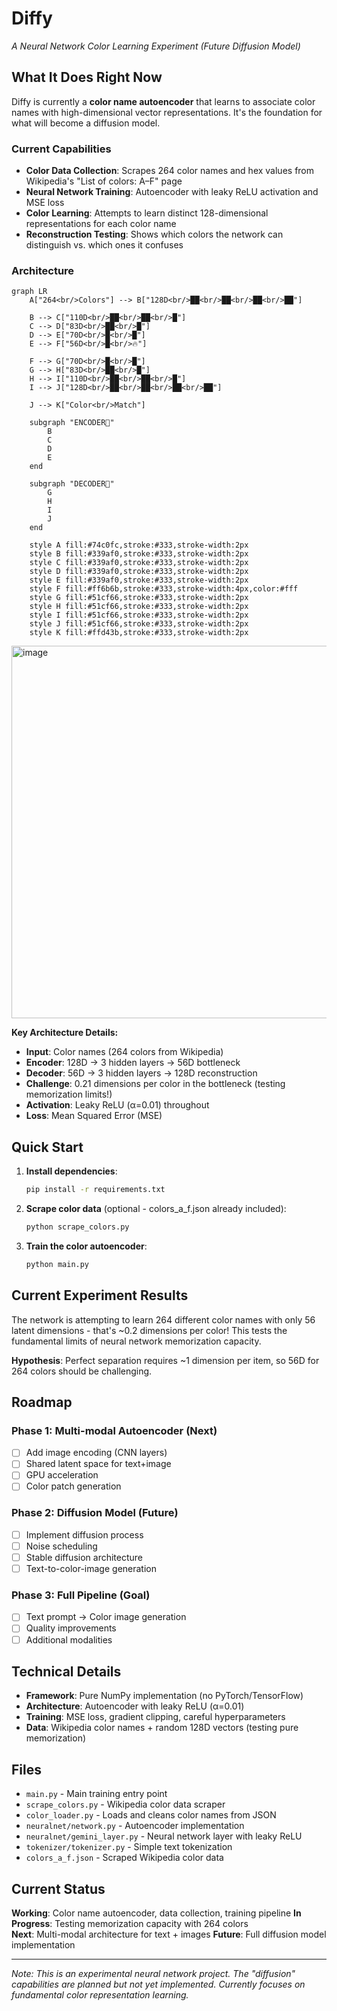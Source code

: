 # Diffy

_A Neural Network Color Learning Experiment (Future Diffusion Model)_

## What It Does Right Now

Diffy is currently a **color name autoencoder** that learns to associate color names with high-dimensional vector representations. It's the foundation for what will become a diffusion model.

### Current Capabilities

- **Color Data Collection**: Scrapes 264 color names and hex values from Wikipedia's "List of colors: A–F" page
- **Neural Network Training**: Autoencoder with leaky ReLU activation and MSE loss
- **Color Learning**: Attempts to learn distinct 128-dimensional representations for each color name
- **Reconstruction Testing**: Shows which colors the network can distinguish vs. which ones it confuses

### Architecture

```mermaid
graph LR
    A["264<br/>Colors"] --> B["128D<br/>██<br/>██<br/>██<br/>██"]

    B --> C["110D<br/>██<br/>██<br/>█"]
    C --> D["83D<br/>██<br/>█"]
    D --> E["70D<br/>█<br/>█"]
    E --> F["56D<br/>█<br/>🔥"]

    F --> G["70D<br/>█<br/>█"]
    G --> H["83D<br/>██<br/>█"]
    H --> I["110D<br/>██<br/>██<br/>█"]
    I --> J["128D<br/>██<br/>██<br/>██<br/>██"]

    J --> K["Color<br/>Match"]

    subgraph "ENCODER🔽"
        B
        C
        D
        E
    end

    subgraph "DECODER🔼"
        G
        H
        I
        J
    end

    style A fill:#74c0fc,stroke:#333,stroke-width:2px
    style B fill:#339af0,stroke:#333,stroke-width:2px
    style C fill:#339af0,stroke:#333,stroke-width:2px
    style D fill:#339af0,stroke:#333,stroke-width:2px
    style E fill:#339af0,stroke:#333,stroke-width:2px
    style F fill:#ff6b6b,stroke:#333,stroke-width:4px,color:#fff
    style G fill:#51cf66,stroke:#333,stroke-width:2px
    style H fill:#51cf66,stroke:#333,stroke-width:2px
    style I fill:#51cf66,stroke:#333,stroke-width:2px
    style J fill:#51cf66,stroke:#333,stroke-width:2px
    style K fill:#ffd43b,stroke:#333,stroke-width:2px
```
<img width="791" height="596" alt="image" src="https://github.com/user-attachments/assets/0d5259c6-182d-458d-8b1c-7135bc9ace1b" />

**Key Architecture Details:**

- **Input**: Color names (264 colors from Wikipedia)
- **Encoder**: 128D → 3 hidden layers → 56D bottleneck
- **Decoder**: 56D → 3 hidden layers → 128D reconstruction
- **Challenge**: 0.21 dimensions per color in the bottleneck (testing memorization limits!)
- **Activation**: Leaky ReLU (α=0.01) throughout
- **Loss**: Mean Squared Error (MSE)

## Quick Start

1. **Install dependencies**:

   ```bash
   pip install -r requirements.txt
   ```

2. **Scrape color data** (optional - colors_a_f.json already included):

   ```bash
   python scrape_colors.py
   ```

3. **Train the color autoencoder**:
   ```bash
   python main.py
   ```

## Current Experiment Results

The network is attempting to learn 264 different color names with only 56 latent dimensions - that's ~0.2 dimensions per color! This tests the fundamental limits of neural network memorization capacity.

**Hypothesis**: Perfect separation requires ~1 dimension per item, so 56D for 264 colors should be challenging.

## Roadmap

### Phase 1: Multi-modal Autoencoder (Next)

- [ ] Add image encoding (CNN layers)
- [ ] Shared latent space for text+image
- [ ] GPU acceleration
- [ ] Color patch generation

### Phase 2: Diffusion Model (Future)

- [ ] Implement diffusion process
- [ ] Noise scheduling
- [ ] Stable diffusion architecture
- [ ] Text-to-color-image generation

### Phase 3: Full Pipeline (Goal)

- [ ] Text prompt → Color image generation
- [ ] Quality improvements
- [ ] Additional modalities

## Technical Details

- **Framework**: Pure NumPy implementation (no PyTorch/TensorFlow)
- **Architecture**: Autoencoder with leaky ReLU (α=0.01)
- **Training**: MSE loss, gradient clipping, careful hyperparameters
- **Data**: Wikipedia color names + random 128D vectors (testing pure memorization)

## Files

- `main.py` - Main training entry point
- `scrape_colors.py` - Wikipedia color data scraper
- `color_loader.py` - Loads and cleans color names from JSON
- `neuralnet/network.py` - Autoencoder implementation
- `neuralnet/gemini_layer.py` - Neural network layer with leaky ReLU
- `tokenizer/tokenizer.py` - Simple text tokenization
- `colors_a_f.json` - Scraped Wikipedia color data

## Current Status

**Working**: Color name autoencoder, data collection, training pipeline
**In Progress**: Testing memorization capacity with 264 colors  
**Next**: Multi-modal architecture for text + images
**Future**: Full diffusion model implementation

---

_Note: This is an experimental neural network project. The "diffusion" capabilities are planned but not yet implemented. Currently focuses on fundamental color representation learning._
